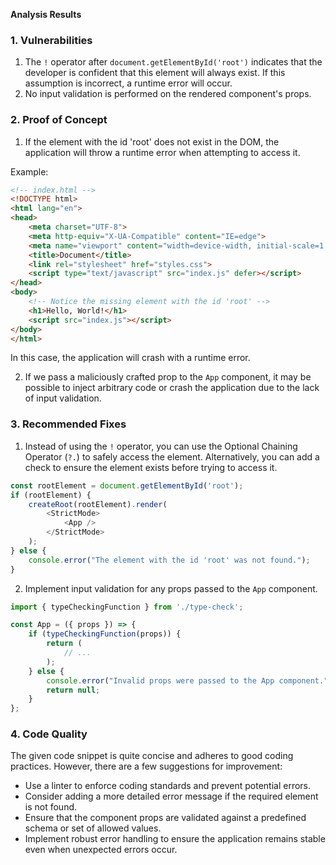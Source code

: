 **Analysis Results**

### 1. **Vulnerabilities**

1. The `!` operator after `document.getElementById('root')` indicates that the developer is confident that this element will always exist. If this assumption is incorrect, a runtime error will occur.
2. No input validation is performed on the rendered component's props.

### 2. **Proof of Concept**

1. If the element with the id 'root' does not exist in the DOM, the application will throw a runtime error when attempting to access it.

Example:

```html
<!-- index.html -->
<!DOCTYPE html>
<html lang="en">
<head>
    <meta charset="UTF-8">
    <meta http-equiv="X-UA-Compatible" content="IE=edge">
    <meta name="viewport" content="width=device-width, initial-scale=1.0">
    <title>Document</title>
    <link rel="stylesheet" href="styles.css">
    <script type="text/javascript" src="index.js" defer></script>
</head>
<body>
    <!-- Notice the missing element with the id 'root' -->
    <h1>Hello, World!</h1>
    <script src="index.js"></script>
</body>
</html>
```

In this case, the application will crash with a runtime error.

2. If we pass a maliciously crafted prop to the `App` component, it may be possible to inject arbitrary code or crash the application due to the lack of input validation.

### 3. **Recommended Fixes**

1. Instead of using the `!` operator, you can use the Optional Chaining Operator (`?.`) to safely access the element. Alternatively, you can add a check to ensure the element exists before trying to access it.

```javascript
const rootElement = document.getElementById('root');
if (rootElement) {
    createRoot(rootElement).render(
        <StrictMode>
            <App />
        </StrictMode>
    );
} else {
    console.error("The element with the id 'root' was not found.");
}
```

2. Implement input validation for any props passed to the `App` component.

```javascript
import { typeCheckingFunction } from './type-check';

const App = ({ props }) => {
    if (typeCheckingFunction(props)) {
        return (
            // ...
        );
    } else {
        console.error("Invalid props were passed to the App component.");
        return null;
    }
};
```

### 4. **Code Quality**

The given code snippet is quite concise and adheres to good coding practices. However, there are a few suggestions for improvement:

- Use a linter to enforce coding standards and prevent potential errors.
- Consider adding a more detailed error message if the required element is not found.
- Ensure that the component props are validated against a predefined schema or set of allowed values.
- Implement robust error handling to ensure the application remains stable even when unexpected errors occur.
